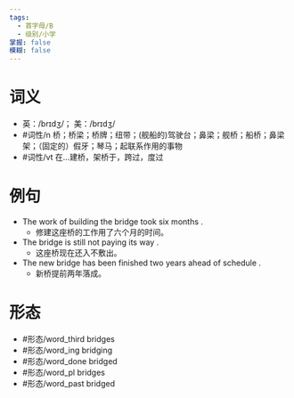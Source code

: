 ```yaml
---
tags:
  - 首字母/B
  - 级别/小学
掌握: false
模糊: false
---
```

# 词义
- 英：/brɪdʒ/； 美：/brɪdʒ/
- #词性/n  桥；桥梁；桥牌；纽带；(舰船的)驾驶台；鼻梁；舰桥；船桥；鼻梁架；（固定的）假牙；琴马；起联系作用的事物
- #词性/vt  在…建桥，架桥于，跨过，度过
# 例句
- The work of building the bridge took six months .
	- 修建这座桥的工作用了六个月的时间。
- The bridge is still not paying its way .
	- 这座桥现在还入不敷出。
- The new bridge has been finished two years ahead of schedule .
	- 新桥提前两年落成。
# 形态
- #形态/word_third bridges
- #形态/word_ing bridging
- #形态/word_done bridged
- #形态/word_pl bridges
- #形态/word_past bridged
